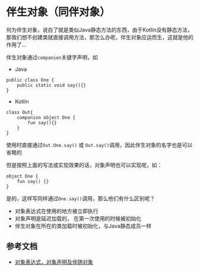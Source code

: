 # 伴生对象（同伴对象）

何为伴生对象，说白了就是类似Java静态方法的东西，由于Kotlin没有静态方法，那我们想不创建类就直接调用方法，那怎么办呢，伴生对象应运而生，这就是他的作用了...

伴生对象通过`companion`关键字声明，如  

- Java

```
public class One {
    public static void say(){}
}
```

- Kotlin

```
class Out{
    companion object One {
        fun say(){}
    }
}
```

使用时直接通过`Out.One.say()` 或 `Out.say()`调用，因此伴生对象的名字也是可以省略的  

但是按照上面的写法或实现效果的话，对象声明也可以实现呢，如：

```
object One {
    fun say() {}
}
```

是的，这样写同样通过`One.say()`调用，那么他们有什么区别呢？  

- 对象表达式在使用的地方被立即执行
- 对象声明是延迟加载的， 在第一次使用的时候被初始化
- 伴生对象在所在的类加载时被初始化，与Java静态成员一样

## 参考文档

- [对象表达式，对象声明及伴随对象](http://blog.csdn.net/io_field/article/details/52937646)